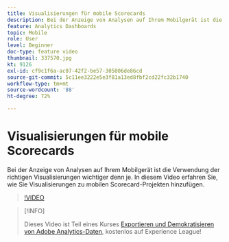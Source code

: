 ```yaml
---
title: Visualisierungen für mobile Scorecards
description: Bei der Anzeige von Analysen auf Ihrem Mobilgerät ist die Verwendung der richtigen Visualisierungen wichtiger denn je. In diesem Video erfahren Sie, wie Sie Visualisierungen zu mobilen Scorecard-Projekten hinzufügen.
feature: Analytics Dashboards
topic: Mobile
role: User
level: Beginner
doc-type: feature video
thumbnail: 337570.jpg
kt: 9126
exl-id: cf9c1f6a-ac07-42f2-be57-305006de86cd
source-git-commit: 5c11ee3222e5e3f81a13ed8fbf2cd22fc32b1740
workflow-type: tm+mt
source-wordcount: '88'
ht-degree: 72%

---
```


# Visualisierungen für mobile Scorecards

Bei der Anzeige von Analysen auf Ihrem Mobilgerät ist die Verwendung der richtigen Visualisierungen wichtiger denn je. In diesem Video erfahren Sie, wie Sie Visualisierungen zu mobilen Scorecard-Projekten hinzufügen.

>[!VIDEO](https://video.tv.adobe.com/v/337570/?quality=12&learn=on)

>[!INFO]
>
> Dieses Video ist Teil eines Kurses [Exportieren und Demokratisieren von Adobe Analytics-Daten](https://experienceleague.adobe.com/?recommended=Analytics-A-1-2022.1.democratizing), kostenlos auf Experience League!